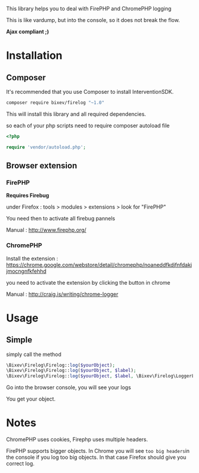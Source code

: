 This library helps you to deal with FirePHP and ChromePHP logging

This is like vardump, but into the console, so it does not break the flow.

__Ajax compliant ;)__

# Installation

## Composer

It's recommended that you use Composer to install InterventionSDK.

```bash
composer require bixev/firelog "~1.0"
```

This will install this library and all required dependencies.

so each of your php scripts need to require composer autoload file

```php
<?php

require 'vendor/autoload.php';
```

## Browser extension

### FirePHP

__Requires Firebug__

under Firefox : tools > modules > extensions > look for "FirePHP"

You need then to activate all firebug pannels

Manual : http://www.firephp.org/

### ChromePHP

Install the extension : https://chrome.google.com/webstore/detail/chromephp/noaneddfkdjfnfdakjjmocngnfkfehhd

you need to activate the extension by clicking the button in chrome

Manual : http://craig.is/writing/chrome-logger


# Usage

## Simple

simply call the method

```php
\Bixev\Firelog\Firelog::log($yourObject);
\Bixev\Firelog\Firelog::log($yourObject, $label);
\Bixev\Firelog\Firelog::log($yourObject, $label, \Bixev\Firelog\LoggerLevel::LEVEL_WARN);
```

Go into the browser console, you will see your logs

You get your object.

# Notes

ChromePHP uses cookies, Firephp uses multiple headers.

FirePHP supports bigger objects. In Chrome you will see `too big headers`in the console if you log too big objects. In that case Firefox should give you correct log.

